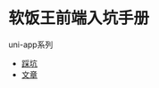 # 软饭王前端入坑手册

uni-app系列
  *  [踩坑](https://github.com/linfangxing2018/web/issues/5)
  *  [文章](https://github.com/linfangxing2018/web/issues/1)

     
